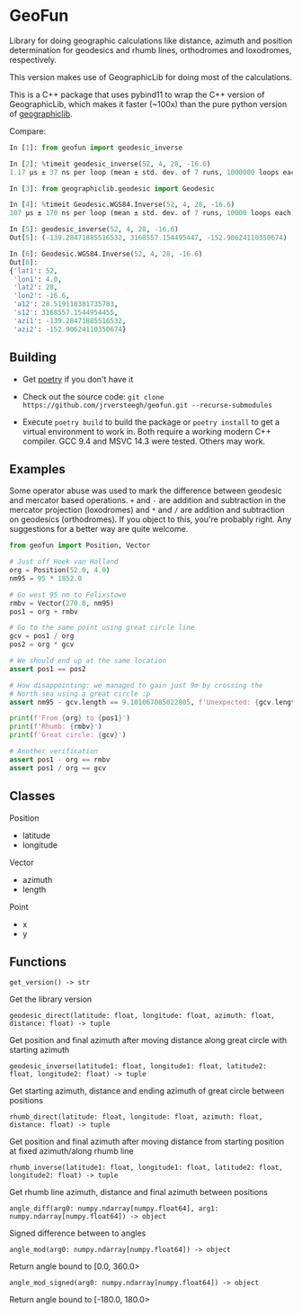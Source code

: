 # GeoFun

Library for doing geographic calculations like distance, azimuth and position determination
for geodesics and rhumb lines, orthodromes and loxodromes, respectively.

This version makes use of GeographicLib for doing most of the calculations.

This is a C++ package that uses pybind11 to wrap the C++ version of GeographicLib, which
makes it faster (~100x) than the pure python version of [geographiclib](https://geographiclib.sourceforge.io/html/python/index.html).

Compare:
```Python
In [1]: from geofun import geodesic_inverse

In [2]: %timeit geodesic_inverse(52, 4, 28, -16.6)
1.17 µs ± 37 ns per loop (mean ± std. dev. of 7 runs, 1000000 loops each)

In [3]: from geographiclib.geodesic import Geodesic

In [4]: %timeit Geodesic.WGS84.Inverse(52, 4, 28, -16.6)
107 µs ± 170 ns per loop (mean ± std. dev. of 7 runs, 10000 loops each)

In [5]: geodesic_inverse(52, 4, 28, -16.6)
Out[5]: (-139.28471885516532, 3168557.154495447, -152.90624110350674)

In [6]: Geodesic.WGS84.Inverse(52, 4, 28, -16.6)
Out[6]:
{'lat1': 52,
 'lon1': 4.0,
 'lat2': 28,
 'lon2': -16.6,
 'a12': 28.519118381735783,
 's12': 3168557.1544954455,
 'azi1': -139.28471885516532,
 'azi2': -152.90624110350674}
```

## Building

-   Get
    [poetry](https://python-poetry.org/docs/master/#installing-with-the-official-installer)
    if you don\'t have it

-   Check out the source code:
    `git clone https://github.com/jrversteegh/geofun.git --recurse-submodules`

-   Execute `poetry build` to build the package or `poetry install` to get a virtual environment 
    to work in. Both require a working modern C++ compiler. GCC 9.4 and MSVC 14.3 were tested. 
    Others may work.


## Examples

Some operator abuse was used to mark the difference between geodesic and mercator based operations.
`+` and `-` are addition and subtraction in the mercator projection (loxodromes) and `*` and `/`
are addition and subtraction on geodesics (orthodromes). If you object to this, you're probably
right. Any suggestions for a better way are quite welcome.

```python
from geofun import Position, Vector

# Just off Hoek van Holland
org = Position(52.0, 4.0)
nm95 = 95 * 1852.0

# Go west 95 nm to Felixstowe
rmbv = Vector(270.0, nm95)
pos1 = org + rmbv

# Go to the same point using great circle line
gcv = pos1 / org
pos2 = org * gcv

# We should end up at the same location
assert pos1 == pos2

# How disappointing: we managed to gain just 9m by crossing the
# North sea using a great circle :p
assert nm95 - gcv.length == 9.101067085022805, f'Unexpected: {gcv.length}'

print(f'From {org} to {pos1}')
print(f'Rhumb: {rmbv}')
print(f'Great circle: {gcv}')

# Another verification
assert pos1 - org == rmbv
assert pos1 / org == gcv
```

## Classes

Position
 - latitude
 - longitude

Vector
 - azimuth
 - length

Point
 - x
 - y

## Functions

`get_version() -> str`

   Get the library version

`geodesic_direct(latitude: float, longitude: float, azimuth: float, distance: float) -> tuple`

   Get position and final azimuth after moving distance along great circle with starting azimuth

`geodesic_inverse(latitude1: float, longitude1: float, latitude2: float, longitude2: float) -> tuple`

   Get starting azimuth, distance and ending azimuth of great circle between positions

`rhumb_direct(latitude: float, longitude: float, azimuth: float, distance: float) -> tuple`

   Get position and final azimuth after moving distance from starting position at fixed azimuth/along rhumb line

`rhumb_inverse(latitude1: float, longitude1: float, latitude2: float, longitude2: float) -> tuple`

   Get rhumb line azimuth, distance and final azimuth between positions

`angle_diff(arg0: numpy.ndarray[numpy.float64], arg1: numpy.ndarray[numpy.float64]) -> object`

   Signed difference between to angles

`angle_mod(arg0: numpy.ndarray[numpy.float64]) -> object`

   Return angle bound to [0.0, 360.0>

`angle_mod_signed(arg0: numpy.ndarray[numpy.float64]) -> object`

   Return angle bound to [-180.0, 180.0>
